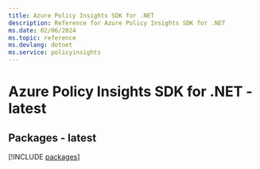 ```yaml
---
title: Azure Policy Insights SDK for .NET
description: Reference for Azure Policy Insights SDK for .NET
ms.date: 02/06/2024
ms.topic: reference
ms.devlang: dotnet
ms.service: policyinsights
---
```

# Azure Policy Insights SDK for .NET - latest
## Packages - latest
[!INCLUDE [packages](policy-insights-index.md)]